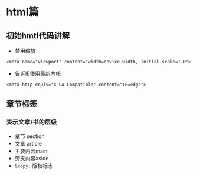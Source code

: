 # html篇
## 初始hmtl代码讲解

* 禁用缩放

`
<meta name="viewport" content="width=device-width, initial-scale=1.0">
`

* 告诉IE使用最新内核 

`<meta http-equiv="X-UA-Compatible" content="IE=edge">`

## 章节标签
### 表示文章/书的层级
  * 章节 section
  * 文章 article
  * 主要内容main
  * 旁支内容aside
  * `&copy;` 版权标志
 
